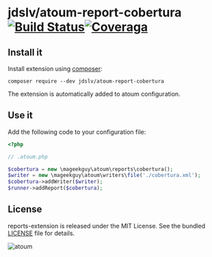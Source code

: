 
# jdslv/atoum-report-cobertura [![Build Status](https://gitlab.com/jdslv/atoum-report-cobertura/badges/main/pipeline.svg)](https://gitlab.com/jdslv/atoum-report-cobertura)[![Coveraga](https://gitlab.com/jdslv/atoum-report-cobertura/badges/main/coverage.svg)](https://gitlab.com/jdslv/atoum-report-cobertura)

## Install it

Install extension using [composer](https://getcomposer.org):

```
composer require --dev jdslv/atoum-report-cobertura
```

The extension is automatically added to atoum configuration.

## Use it

Add the following code to your configuration file:

```php
<?php

// .atoum.php

$cobertura = new \mageekguy\atoum\reports\cobertura();
$writer = new \mageekguy\atoum\writers\file('./cobertura.xml');
$cobertura->addWriter($writer);
$runner->addReport($cobertura);
```

## License

reports-extension is released under the MIT License. See the bundled [LICENSE](LICENSE) file for details.

![atoum](http://atoum.org/images/logo/atoum.png)
